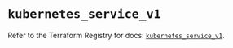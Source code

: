 # `kubernetes_service_v1`

Refer to the Terraform Registry for docs: [`kubernetes_service_v1`](https://registry.terraform.io/providers/hashicorp/kubernetes/2.25.2/docs/resources/service_v1).
